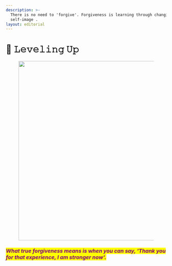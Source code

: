 ```yaml
---
description: >-
  There is no need to 'forgive'. Forgiveness is learning through changing your
  self-image ​​​​​.
layout: editorial
---
```


# 🔺 𝙻𝚎𝚟𝚎𝚕𝚒𝚗𝚐 𝚄𝚙

<figure><img src="../../../../../.gitbook/assets/pexels-btgl-♡-18376452.jpg" alt="" width="563"><figcaption></figcaption></figure>

### _<mark style="color:purple;">What true forgiveness means is when you can say, 'Thank you for that experience, I am stronger now'.</mark>_

